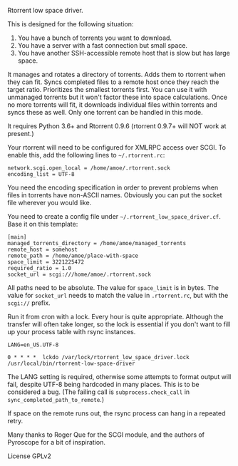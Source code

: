 Rtorrent low space driver.

This is designed for the following situation:

1.  You have a bunch of torrents you want to download.
2.  You have a server with a fast connection but small space.
3.  You have another SSH-accessible remote host that is slow but has large space.

It manages and rotates a directory of torrents.  Adds them to rtorrent when they
can fit.  Syncs completed files to a remote host once they reach the target
ratio.  Prioritizes the smallest torrents first.  You can use it with unmanaged
torrents but it won't factor these into space calculations.  Once no more
torrents will fit, it downloads individual files within torrents and syncs these
as well.  Only one torrent can be handled in this mode.

It requires Python 3.6+ and Rtorrent 0.9.6 (rtorrent 0.9.7+ will NOT work at
present.)

Your rtorrent will need to be configured for XMLRPC access over SCGI.  To enable
this, add the following lines to `~/.rtorrent.rc`:

    network.scgi.open_local = /home/amoe/.rtorrent.sock
    encoding_list = UTF-8

You need the encoding specification in order to prevent problems when files in
torrents have non-ASCII names.  Obviously you can put the socket file wherever
you would like.

You need to create a config file under `~/.rtorrent_low_space_driver.cf`.  Base
it on this template:

	[main]
	managed_torrents_directory = /home/amoe/managed_torrents
	remote_host = somehost
	remote_path = /home/amoe/place-with-space
	space_limit = 3221225472
	required_ratio = 1.0
	socket_url = scgi:///home/amoe/.rtorrent.sock

All paths need to be absolute.  The value for `space_limit` is in bytes.  The
value for `socket_url` needs to match the value in `.rtorrent.rc`, but with the
`scgi://` prefix.

Run it from cron with a lock.  Every hour is quite appropriate.
Although the transfer will often take longer, so the lock is essential
if you don't want to fill up your process table with rsync instances.

    LANG=en_US.UTF-8
    
    0 * * * *  lckdo /var/lock/rtorrent_low_space_driver.lock /usr/local/bin/rtorrent-low-space-driver

The LANG setting is required, otherwise some attempts to format output will
fail, despite UTF-8 being hardcoded in many places.  This is to be considered a
bug.  (The failing call is `subprocess.check_call` in
`sync_completed_path_to_remote`.)

If space on the remote runs out, the rsync process can hang in a repeated retry.

Many thanks to Roger Que for the SCGI module, and the authors of
Pyroscope for a bit of inspiration.


License GPLv2
